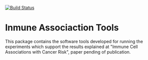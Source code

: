 [![Build Status](https://travis-ci.org/lpalomerol/inmuneAssociation.svg?branch=master)](https://travis-ci.org/lpalomerol/inmuneAssociation)


# Inmune Associaction Tools

This package contains the software tools developed for running the experiments which support the results explained at "Immune Cell Associations with Cancer Risk", paper pending of publication.
